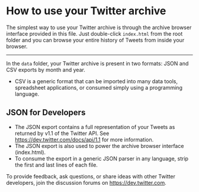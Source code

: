 # How to use your Twitter archive

The simplest way to use your Twitter archive is through the archive browser interface provided in this file. Just double-click `index.html` from the root folder and you can browse your entire history of Tweets from inside your browser.

---

In the `data` folder, your Twitter archive is present in two formats: JSON and CSV exports by month and year.

* CSV is a generic format that can be imported into many data tools, spreadsheet applications, or consumed simply using a programming language.

## JSON for Developers

* The JSON export contains a full representation of your Tweets as returned by v1.1 of the Twitter API. See https://dev.twitter.com/docs/api/1.1 for more information.
* The JSON export is also used to power the archive browser interface (index.html).
* To consume the export in a generic JSON parser in any language, strip the first and last lines of each file.

To provide feedback, ask questions, or share ideas with other Twitter developers, join the discussion forums on https://dev.twitter.com.